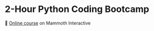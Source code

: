 # 2-Hour Python Coding Bootcamp

:link: [Online course](https://training.mammothinteractive.com/courses/enrolled/485543) on Mammoth Interactive
